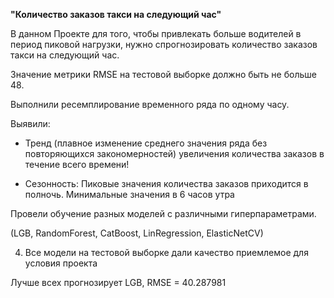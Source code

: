 **"Количество заказов такси на следующий час"**

В данном Проекте для того, чтобы привлекать больше водителей в период пиковой нагрузки, нужно спрогнозировать количество заказов такси на следующий час.

Значение метрики RMSE на тестовой выборке должно быть не больше 48.

Выполнили ресемплирование временного ряда по одному часу.

Выявили:

- Тренд (плавное изменение среднего значения ряда без повторяющихся закономерностей) увеличения количества заказов в течение всего времени!

- Сезонность: Пиковые значения количества заказов приходится в полночь. Минимальные значения в 6 часов утра

Провели обучение разных моделей с различными гиперпараметрами.

(LGB, RandomForest, CatBoost, LinRegression, ElasticNetCV) 

4. Все модели на тестовой выборке дали качество приемлемое для условия проекта

Лучше всех прогнозирует LGB, RMSE = 40.287981
